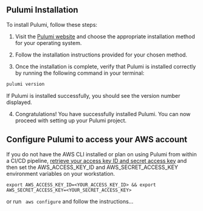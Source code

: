## Pulumi Installation

To install Pulumi, follow these steps:

1. Visit the [Pulumi website](https://pulumi.com/docs/install/) and choose the appropriate installation method for your operating system.

2. Follow the installation instructions provided for your chosen method.

3. Once the installation is complete, verify that Pulumi is installed correctly by running the following command in your terminal:

  ```bash
  pulumi version
  ```

  If Pulumi is installed successfully, you should see the version number displayed.

4. Congratulations! You have successfully installed Pulumi. You can now proceed with setting up your Pulumi project.

## Configure Pulumi to access your AWS account

If you do not have the AWS CLI installed or plan on using Pulumi from within a CI/CD pipeline, [retrieve your access key ID and secret access key](https://docs.aws.amazon.com/general/latest/gr/aws-sec-cred-types.html#access-keys-and-secret-access-keys) and then set the AWS_ACCESS_KEY_ID and AWS_SECRET_ACCESS_KEY environment variables on your workstation.

```
export AWS_ACCESS_KEY_ID=<YOUR_ACCESS_KEY_ID> && export AWS_SECRET_ACCESS_KEY=<YOUR_SECRET_ACCESS_KEY>
```
or run ``` aws configure``` and follow the instructions...